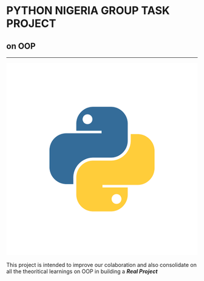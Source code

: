 # PYTHON NIGERIA GROUP TASK PROJECT

## on OOP

___
![python logo](0F18BC38-8FDC-4A04-A425-AB76A00479D8.png) 

This project is intended to improve our colaboration and also consolidate on all the theoritical learnings on OOP in building a *__Real Project__*

